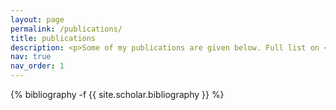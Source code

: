 ```yaml
---
layout: page
permalink: /publications/
title: publications
description: <p>Some of my publications are given below. Full list on <a href="https://scholar.google.com/citations?hl=en&user=qCI0O08AAAAJ" style="color:#0000FF;">Google Scholar</a>.</p>
nav: true
nav_order: 1
---
```

<!-- _pages/publications.md -->
<div class="publications">

{% bibliography -f {{ site.scholar.bibliography }} %}

</div>
